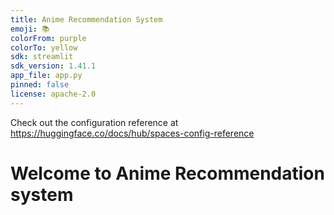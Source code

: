 ```yaml
---
title: Anime Recommendation System
emoji: 📚
colorFrom: purple
colorTo: yellow
sdk: streamlit
sdk_version: 1.41.1
app_file: app.py
pinned: false
license: apache-2.0
---
```


Check out the configuration reference at https://huggingface.co/docs/hub/spaces-config-reference

# Welcome to Anime Recommendation system